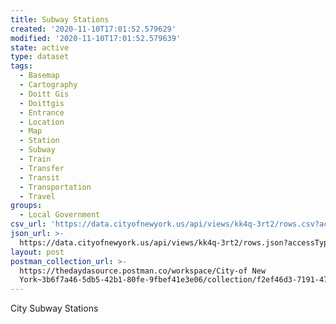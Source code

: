 ```yaml
---
title: Subway Stations
created: '2020-11-10T17:01:52.579629'
modified: '2020-11-10T17:01:52.579639'
state: active
type: dataset
tags:
  - Basemap
  - Cartography
  - Doitt Gis
  - Doittgis
  - Entrance
  - Location
  - Map
  - Station
  - Subway
  - Train
  - Transfer
  - Transit
  - Transportation
  - Travel
groups:
  - Local Government
csv_url: 'https://data.cityofnewyork.us/api/views/kk4q-3rt2/rows.csv?accessType=DOWNLOAD'
json_url: >-
  https://data.cityofnewyork.us/api/views/kk4q-3rt2/rows.json?accessType=DOWNLOAD
layout: post
postman_collection_url: >-
  https://thedaydasource.postman.co/workspace/City-of New
  York~3b6f7a46-5db5-42b1-80fe-9fbef41e3e06/collection/f2ef46d3-7191-4772-aa6b-a2633456926c
---
```

City Subway Stations
